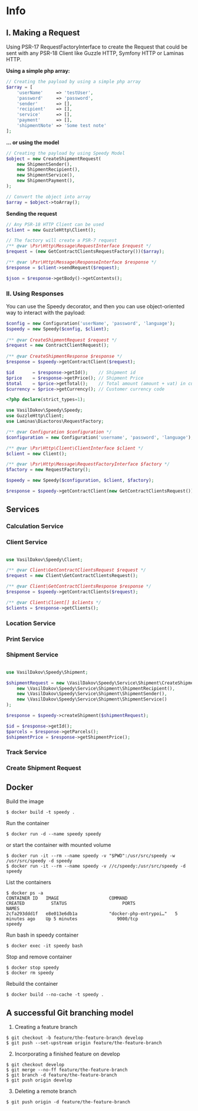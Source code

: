 # Info

## I. Making a Request
Using PSR-17 RequestFactoryInterface to create the Request that could be sent with
any PSR-18 Client like Guzzle HTTP, Symfony HTTP or Laminas HTTP.

**Using a simple php array:**

```php
// Creating the payload by using a simple php array 
$array = [
    'userName'     => 'testUser',
    'password'     => 'password',
    'sender'       => [],
    'recipient'    => [],
    'service'      => [],
    'payment'      => [],
    'shipmentNote' => 'Some test note'
];
```

**... or using the model**

```php
// Creating the payload by using Speedy Model 
$object = new CreateShipmentRequest(
    new ShipmentSender(),
    new ShipmentRecipient(),
    new ShipmentService(),
    new ShipmentPayment(),
);

// Convert the object into array
$array = $object->toArray();
```

**Sending the request**

```php
// Any PSR-18 HTTP Client can be used
$client = new GuzzleHttp\Client();

// The factory will create a PSR-7 request
/** @var \Psr\Http\Message\RequestInterface $request */
$request = (new GetContractClientsRequestFactory())($array);

/** @var \Psr\Http\Message\ResponseInterface $response */
$response = $client->sendRequest($request);

$json = $response->getBody()->getContents();

```

### II. Using Responses

You can use the Speedy decorator, and then you can use object-oriented way to
interact with the payload:

```php
$config = new Configuration('userName', 'password', 'language');
$speedy = new Speedy($config, $client);
    
/** @var CreateShipmentRequest $request */
$request = new ContractClientRequest();
    
/** @var CreateShipmentResponse $response */
$response = $speedy->getContractClient($request);

$id       = $response->getId();    // Shipment id
$price    = $response->getPrice(); // Shipment Price
$total    = $price->getTotal();    // Total amount (amount + vat) in customer’s currency.
$currency = $price->getCurrency(); // Customer currency code
```




```php
<?php declare(strict_types=1);

use VasilDakov\Speedy\Speedy;
use GuzzleHttp\Client;
use Laminas\Diactoros\RequestFactory;

/** @var Configuration $configuration */
$configuration = new Configuration('username', 'password', 'language');

/** @var \Psr\Http\Client\ClientInterface $client */
$client = new Client();

/** @var \Psr\Http\Message\RequestFactoryInterface $factory */
$factory = new RequestFactory();

$speedy = new Speedy($configuration, $client, $factory);

$response = $speedy->getContractClient(new GetContractClientsRequest());

```

## Services

### Calculation Service

### Client Service

```php

use VasilDakov\Speedy\Client;

/** @var Client\GetContractClientsRequest $request */
$request = new Client\GetContractClientsRequest();

/** @var Client\GetContractClientsResponse $response */
$response = $speedy->getContractClients($request);

/** @var Client\Client[] $clients */
$clients = $response->getClients();

```

### Location Service

### Print Service

### Shipment Service

```php

use VasilDakov\Speedy\Shipment;

$shipmentRequest = new \VasilDakov\Speedy\Service\Shipment\CreateShipmentRequest(
    new \VasilDakov\Speedy\Service\Shipment\ShipmentRecipient(),
    new \VasilDakov\Speedy\Service\Shipment\ShipmentSender(),
    new \VasilDakov\Speedy\Service\Shipment\ShipmentService()
);

$response = $speedy->createShipment($shipmentRequest);

$id = $response->getId();
$parcels = $response->getParcels();
$shipmentPrice = $response->getShipmentPrice();

```

### Track Service

### Create Shipment Request



## Docker

Build the image
```
$ docker build -t speedy .
```

Run the container
```
$ docker run -d --name speedy speedy
```
or start the container with mounted volume
```
$ docker run -it --rm --name speedy -v "$PWD":/usr/src/speedy -w /usr/src/speedy -d speedy
$ docker run -it --rm --name speedy -v //c/speedy:/usr/src/speedy -d speedy
```

List the containers
```
$ docker ps -a
CONTAINER ID   IMAGE                   COMMAND                  CREATED          STATUS                     PORTS                                        NAMES
2cfa293ddd1f   e8e013e6db1a            "docker-php-entrypoi…"   5 minutes ago    Up 5 minutes               9000/tcp                                     speedy
```

Run bash in speedy container
```
$ docker exec -it speedy bash
```

Stop and remove container
```
$ docker stop speedy
$ docker rm speedy
```

Rebuild the container
```
$ docker build --no-cache -t speedy .
```


## A successful Git branching model

1. Creating a feature branch

```
$ git checkout -b feature/the-feature-branch develop
$ git push --set-upstream origin feature/the-feature-branch
```

2. Incorporating a finished feature on develop

```
$ git checkout develop
$ git merge --no-ff feature/the-feature-branch
$ git branch -d feature/the-feature-branch
$ git push origin develop
```

3. Deleting a remote branch

```
$ git push origin -d feature/the-feature-branch
```